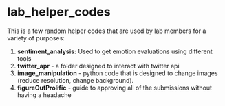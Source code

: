 # lab_helper_codes

This is a few random helper codes that are used by lab members for a variety of purposes:

1. **sentiment_analysis:** Used to get emotion evaluations using different tools
2. **twitter_apr** - a folder designed to interact with twitter api
3. **image_manipulation** - python code that is designed to change images (reduce resolution, change background).
4. **figureOutProlific** - guide to approving all of the submissions without having a headache

